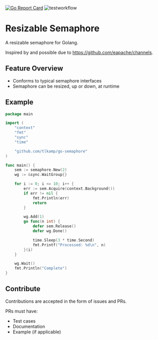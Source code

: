 [![Go Report Card](https://goreportcard.com/badge/github.com/tlkamp/go-semaphore)](https://goreportcard.com/report/github.com/tlkamp/go-semaphore)
![testworkflow](https://github.com/tlkamp/go-semaphore/actions/workflows/test.yaml/badge.svg?branch=main)

# Resizable Semaphore

A resizable semaphore for Golang.

Inspired by and possible due to https://github.com/eapache/channels. 

## Feature Overview
- Conforms to typical semaphore interfaces
- Semaphore can be resized, up or down, at runtime

## Example
```go
package main

import (
	"context"
	"fmt"
	"sync"
	"time"

	"github.com/tlkamp/go-semaphore"
)

func main() {
	sem := semaphore.New(2)
	wg := &sync.WaitGroup{}

	for i := 0; i <= 10; i++ {
		err := sem.Acquire(context.Background())
		if err != nil {
			fmt.Println(err)
			return
		}

		wg.Add(1)
		go func(n int) {
			defer sem.Release()
			defer wg.Done()

			time.Sleep(3 * time.Second)
			fmt.Printf("Processed: %d\n", n)
		}(i)
	}

	wg.Wait()
	fmt.Println("Complete")
}
```

## Contribute
Contributions are accepted in the form of issues and PRs.

PRs must have:
- Test cases
- Documentation
- Example (if applicable)
